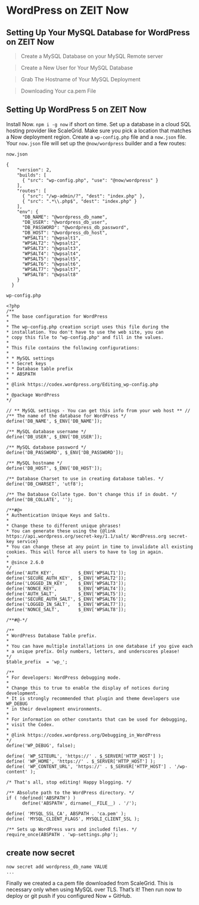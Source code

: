 # WordPress on ZEIT Now

## Setting Up Your MySQL Database for WordPress on ZEIT Now
> Create a MySQL Database on your MySQL Remote server

> Create a New User for Your MySQL Database

> Grab The Hostname of Your MySQL Deployment

> Downloading Your ca.pem File

## Setting Up WordPress 5 on ZEIT Now
Install Now. `npm i -g now` if short on time.   Set up a database in a cloud SQL hosting provider like ScaleGrid. Make sure you pick a location that matches a Now deployment region.   Create a `wp-config.php` file and a `now.json` file.   Your `now.json` file will set up the `@now/wordpress` builder and a few routes:

`now.json`
```
{
    "version": 2,
    "builds": [
      { "src": "wp-config.php", "use": "@now/wordpress" }
    ],
    "routes": [
      { "src": "/wp-admin/?", "dest": "index.php" },
      { "src": ".*\\.php$", "dest": "index.php" }
    ],
    "env": {
      "DB_NAME": "@wordpress_db_name",
      "DB_USER": "@wordpress_db_user",
      "DB_PASSWORD": "@wordpress_db_password",
      "DB_HOST": "@wordpress_db_host",
      "WPSALT1": "@wpsalt1",
      "WPSALT2": "@wpsalt2",
      "WPSALT3": "@wpsalt3",
      "WPSALT4": "@wpsalt4",
      "WPSALT5": "@wpsalt5",
      "WPSALT6": "@wpsalt6",
      "WPSALT7": "@wpsalt7",
      "WPSALT8": "@wpsalt8"
    }
  }
  ```

  `wp-config.php`

  ```
  <?php
/**
 * The base configuration for WordPress
 *
 * The wp-config.php creation script uses this file during the
 * installation. You don't have to use the web site, you can
 * copy this file to "wp-config.php" and fill in the values.
 *
 * This file contains the following configurations:
 *
 * * MySQL settings
 * * Secret keys
 * * Database table prefix
 * * ABSPATH
 *
 * @link https://codex.wordpress.org/Editing_wp-config.php
 *
 * @package WordPress
 */

// ** MySQL settings - You can get this info from your web host ** //
/** The name of the database for WordPress */
define('DB_NAME', $_ENV['DB_NAME']);

/** MySQL database username */
define('DB_USER', $_ENV['DB_USER']);

/** MySQL database password */
define('DB_PASSWORD', $_ENV['DB_PASSWORD']);

/** MySQL hostname */
define('DB_HOST', $_ENV['DB_HOST']);

/** Database Charset to use in creating database tables. */
define('DB_CHARSET', 'utf8');

/** The Database Collate type. Don't change this if in doubt. */
define('DB_COLLATE', '');

/**#@+
 * Authentication Unique Keys and Salts.
 *
 * Change these to different unique phrases!
 * You can generate these using the {@link https://api.wordpress.org/secret-key/1.1/salt/ WordPress.org secret-key service}
 * You can change these at any point in time to invalidate all existing cookies. This will force all users to have to log in again.
 *
 * @since 2.6.0
 */
define('AUTH_KEY',         $_ENV['WPSALT1']);
define('SECURE_AUTH_KEY',  $_ENV['WPSALT2']);
define('LOGGED_IN_KEY',    $_ENV['WPSALT3']);
define('NONCE_KEY',        $_ENV['WPSALT4']);
define('AUTH_SALT',        $_ENV['WPSALT5']);
define('SECURE_AUTH_SALT', $_ENV['WPSALT6']);
define('LOGGED_IN_SALT',   $_ENV['WPSALT7']);
define('NONCE_SALT',       $_ENV['WPSALT8']);

/**#@-*/

/**
 * WordPress Database Table prefix.
 *
 * You can have multiple installations in one database if you give each
 * a unique prefix. Only numbers, letters, and underscores please!
 */
$table_prefix  = 'wp_';

/**
 * For developers: WordPress debugging mode.
 *
 * Change this to true to enable the display of notices during development.
 * It is strongly recommended that plugin and theme developers use WP_DEBUG
 * in their development environments.
 *
 * For information on other constants that can be used for debugging,
 * visit the Codex.
 *
 * @link https://codex.wordpress.org/Debugging_in_WordPress
 */
define('WP_DEBUG', false);

define( 'WP_SITEURL', 'https://' . $_SERVER['HTTP_HOST'] );
define( 'WP_HOME', 'https://' . $_SERVER['HTTP_HOST'] );
define( 'WP_CONTENT_URL', 'https://' . $_SERVER['HTTP_HOST'] . '/wp-content' );

/* That's all, stop editing! Happy blogging. */

/** Absolute path to the WordPress directory. */
if ( !defined('ABSPATH') )
        define('ABSPATH', dirname(__FILE__) . '/');

define( 'MYSQL_SSL_CA', ABSPATH . 'ca.pem' );
define( 'MYSQL_CLIENT_FLAGS', MYSQLI_CLIENT_SSL );

/** Sets up WordPress vars and included files. */
require_once(ABSPATH . 'wp-settings.php');
```

  ## create now secret
  ```
  now secret add wordpress_db_name VALUE
  ...
  ```

Finally we created a ca.pem file downloaded from ScaleGrid. This is necessary only when using MySQL over TLS.   That’s it! Then run now to deploy or git push if you configured Now + GitHub.